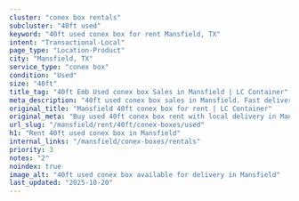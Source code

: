 ```yaml
---
cluster: "conex box rentals"
subcluster: "40ft used"
keyword: "40ft used conex box for rent Mansfield, TX"
intent: "Transactional-Local"
page_type: "Location-Product"
city: "Mansfield, TX"
service_type: "conex box"
condition: "Used"
size: "40ft"
title_tag: "40ft Emb Used conex box Sales in Mansfield | LC Container"
meta_description: "40ft used conex box sales in Mansfield. Fast delivery, competitive pricing. Serving conex boxes area. Quote ID: 3YB. Call (214) 524-4168 for your free quote today."
original_title: "Mansfield 40ft conex box for rent | LC Container"
original_meta: "Buy used 40ft conex box rent with local delivery in Mansfield, TX. LC Container — local Since 2003. Request a fast quote today."
url_slug: "/mansfield/rent/40ft/conex-boxes/used"
h1: "Rent 40ft used conex box in Mansfield"
internal_links: "/mansfield/conex-boxes/rentals"
priority: 3
notes: "2"
noindex: true
image_alt: "40ft used conex box available for delivery in Mansfield"
last_updated: "2025-10-20"
---
```


<!-- TODO: Add unique city/inventory copy, images, and internal links here. -->
